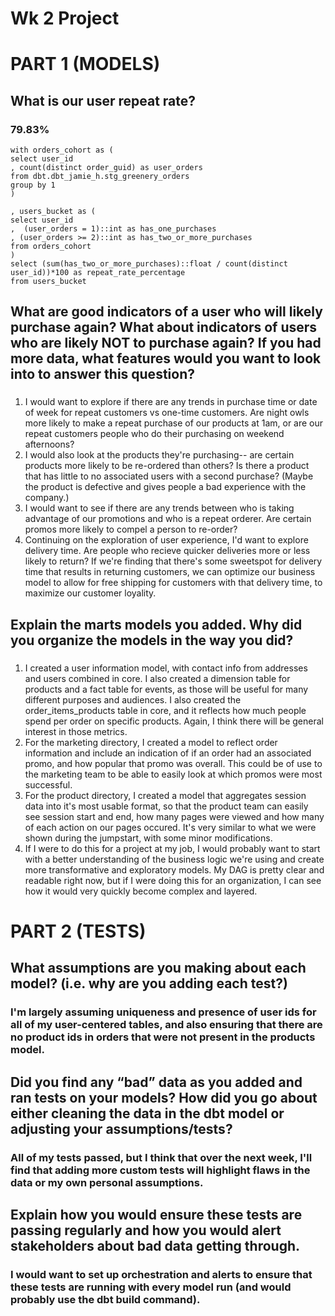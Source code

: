 # Wk 2 Project
# PART 1 (MODELS)
## What is our user repeat rate?
### 79.83%
```
with orders_cohort as (
select user_id
, count(distinct order_guid) as user_orders
from dbt.dbt_jamie_h.stg_greenery_orders
group by 1
)

, users_bucket as (
select user_id
,  (user_orders = 1)::int as has_one_purchases
, (user_orders >= 2)::int as has_two_or_more_purchases
from orders_cohort
)
select (sum(has_two_or_more_purchases)::float / count(distinct user_id))*100 as repeat_rate_percentage
from users_bucket
```

## What are good indicators of a user who will likely purchase again? What about indicators of users who are likely NOT to purchase again? If you had more data, what features would you want to look into to answer this question?
###  
1. I would want to explore if there are any trends in purchase time or date of week for repeat customers vs one-time customers.  Are night owls more likely to make a repeat purchase of our products at 1am, or are our repeat customers people who do their purchasing on weekend afternoons? 
2. I would also look at the products they're purchasing-- are certain products more likely to be re-ordered than others? Is there a product that has little to no associated users with a second purchase? (Maybe the product is defective and gives people a bad experience with the company.)
3. I would want to see if there are any trends between who is taking advantage of our promotions and who is a repeat orderer.  Are certain promos more likely to compel a person to re-order?
4. Continuing on the exploration of user experience, I'd want to explore delivery time.  Are people who recieve quicker deliveries more or less likely to return?  If we're finding that there's some sweetspot for delivery time that results in returning customers, we can optimize our business model to allow for free shipping for customers with that delivery time, to maximize our customer loyality.

## Explain the marts models you added. Why did you organize the models in the way you did?
### 
1. I created a user information model, with contact info from addresses and users combined in core. I also created a dimension table for products and a fact table for events, as those will be useful for many different purposes and audiences. I also created the order_items_products table in core, and it reflects how much people spend per order on specific products.  Again, I think there will be general interest in those metrics.
2. For the marketing directory, I created a model to reflect order information and include an indication of if an order had an associated promo, and how popular that promo was overall.  This could be of use to the marketing team to be able to easily look at which promos were most successful.
3. For the product directory, I created a model that aggregates session data into it's most usable format, so that the product team can easily see session start and end, how many pages were viewed and how many of each action on our pages occured.  It's very similar to what we were shown during the jumpstart, with some minor modifications.
4. If I were to do this for a project at my job, I would probably want to start with a better understanding of the business logic we're using and create more transformative and exploratory models.  My DAG is pretty clear and readable right now, but if I were doing this for an organization, I can see how it would very quickly become complex and layered.

# PART 2 (TESTS)
## What assumptions are you making about each model? (i.e. why are you adding each test?)
### I'm largely assuming uniqueness and presence of user ids for all of my user-centered tables, and also ensuring that there are no product ids in orders that were not present in the products model.

## Did you find any “bad” data as you added and ran tests on your models? How did you go about either cleaning the data in the dbt model or adjusting your assumptions/tests?
### All of my tests passed, but I think that over the next week, I'll find that adding more custom tests will highlight flaws in the data or my own personal assumptions.

##  Explain how you would ensure these tests are passing regularly and how you would alert stakeholders about bad data getting through.
### I would want to set up orchestration and alerts to ensure that these tests are running with every model run (and would probably use the dbt build command).  
